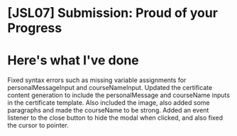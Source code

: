 # [JSL07] Submission: Proud of your Progress

# Here's what I've done

Fixed syntax errors such as missing variable assignments for personalMessageInput and courseNameInput.
Updated the certificate content generation to include the personalMessage and courseName inputs in the certificate template. Also included the image, also added some paragraphs and made the courseName to be strong.
Added an event listener to the close button to hide the modal when clicked, and also fixed the cursor to pointer.